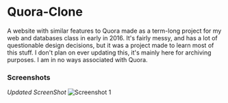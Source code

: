 # Quora-Clone
A website with similar features to Quora made as a term-long project for my web and databases class in early in 2016. It's fairly messy, and has a lot of questionable design decisions, but it was a project made to learn most of this stuff. I don't plan on ever updating this, it's mainly here for archiving purposes. I am in no ways associated with Quora.

### Screenshots
*Updated ScreenShot*
![Screenshot 1](https://raw.githubusercontent.com/garganshul108/Quora-Clone/master/screenshots/New_Screenshot.png)

